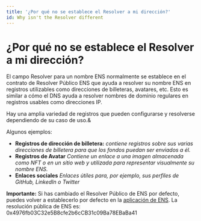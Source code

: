 ```yaml
---
title: '¿Por qué no se establece el Resolver a mi dirección?'
id: Why isn't the Resolver different
---
```


# ¿Por qué no se establece el Resolver a mi dirección?

El campo Resolver para un nombre ENS normalmente se establece en el contrato de Resolver Público ENS que ayuda a resolver su nombre ENS en registros utilizables como direcciones de billeteras, avatares, etc. Esto es similar a cómo el DNS ayuda a resolver nombres de dominio regulares en registros usables como direcciones IP.

Hay una amplia variedad de registros que pueden configurarse y resolverse dependiendo de su caso de uso.&

Algunos ejemplos:

* **Registros de dirección de billetera:** _contiene registros sobre sus varias direcciones de billetera para que los fondos puedan ser enviados a él._
* **Registros de Avatar** _Contiene un enlace a una imagen almacenada como NFT o en un sitio web y utilizada para representar visualmente su nombre ENS._
* **Enlaces sociales** _Enlaces útiles para, por ejemplo, sus perfiles de GitHub, LinkedIn o Twitter_


**Importante:** Si has cambiado el Resolver Público de ENS por defecto, puedes volver a establecerlo por defecto en la [aplicación de ENS](https://app.ens.domains). La resolución pública de ENS es: 0x4976fb03C32e5B8cfe2b6cCB31c09Ba78EBaBa41
